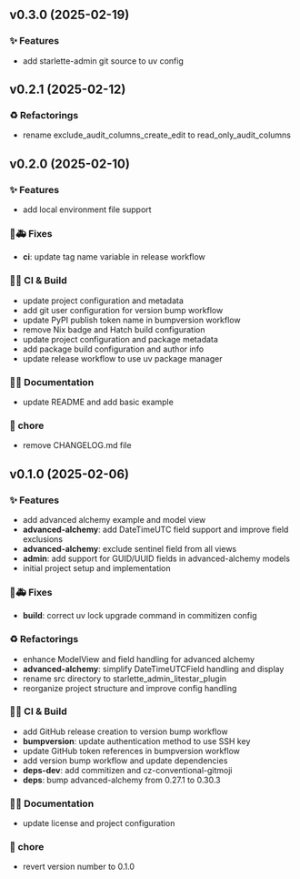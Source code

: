 ## v0.3.0 (2025-02-19)

### ✨ Features

- add starlette-admin git source to uv config

## v0.2.1 (2025-02-12)

### ♻️ Refactorings

- rename exclude_audit_columns_create_edit to read_only_audit_columns

## v0.2.0 (2025-02-10)

### ✨ Features

- add local environment file support

### 🐛🚑️ Fixes

- **ci**: update tag name variable in release workflow

### 💚👷 CI & Build

- update project configuration and metadata
- add git user configuration for version bump workflow
- update PyPI publish token name in bumpversion workflow
- remove Nix badge and Hatch build configuration
- update project configuration and package metadata
- add package build configuration and author info
- update release workflow to use uv package manager

### 📝💡 Documentation

- update README and add basic example

### 🧹 chore

- remove CHANGELOG.md file

## v0.1.0 (2025-02-06)

### ✨ Features

- add advanced alchemy example and model view
- **advanced-alchemy**: add DateTimeUTC field support and improve field exclusions
- **advanced-alchemy**: exclude sentinel field from all views
- **admin**: add support for GUID/UUID fields in advanced-alchemy models
- initial project setup and implementation

### 🐛🚑️ Fixes

- **build**: correct uv lock upgrade command in commitizen config

### ♻️ Refactorings

- enhance ModelView and field handling for advanced alchemy
- **advanced-alchemy**: simplify DateTimeUTCField handling and display
- rename src directory to starlette_admin_litestar_plugin
- reorganize project structure and improve config handling

### 💚👷 CI & Build

- add GitHub release creation to version bump workflow
- **bumpversion**: update authentication method to use SSH key
- update GitHub token references in bumpversion workflow
- add version bump workflow and update dependencies
- **deps-dev**: add commitizen and cz-conventional-gitmoji
- **deps**: bump advanced-alchemy from 0.27.1 to 0.30.3

### 📝💡 Documentation

- update license and project configuration

### 🧹 chore

- revert version number to 0.1.0

